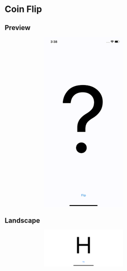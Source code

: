 # Coin Flip

## Preview

<p align="center">
  <img align="center" width="50%" src="Screenshots/preview.gif">
</p>

## Landscape

<p align="center">
  <img align="center" width="50%" src="Screenshots/landscape.png">
</p>
